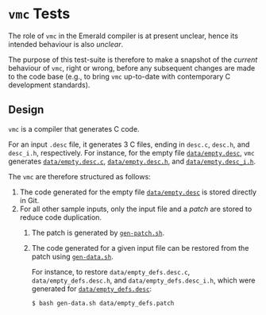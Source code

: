 # `vmc` Tests

The role of `vmc` in the Emerald compiler is at present unclear, hence
its intended behaviour is also _unclear_.

The purpose of this test-suite is therefore to make a snapshot of the
_current_ behaviour of `vmc`, right or wrong, before any subsequent
changes are made to the code base (e.g., to bring `vmc` up-to-date
with contemporary C development standards).

## Design

`vmc` is a compiler that generates C code.

For an input `.desc` file, it generates 3 C files, ending in `desc.c`,
`desc.h`, and `desc_i.h`, respectively. For instance, for the empty
file [`data/empty.desc`](data/empty.desc), `vmc` generates
[`data/empty.desc.c`](data/empty.desc.c),
[`data/empty.desc.h`](data/empty.desc.h), and
[`data/empty.desc_i.h`](data/empty.desc_i.h).

The `vmc` are therefore structured as follows:

1. The code generated for the empty file
   [`data/empty.desc`](data/empty.desc) is stored directly in Git.
2. For all other sample inputs, only the input file and a _patch_ are
   stored to reduce code duplication.
   1. The patch is generated by [`gen-patch.sh`](gen-patch.sh).
   2. The code generated for a given input file can be restored from
      the patch using [`gen-data.sh`](gen-data.sh).

      For instance, to restore `data/empty_defs.desc.c`,
      `data/empty_defs.desc.h`, and `data/empty_defs.desc_i.h`, which were
      generated for [`data/empty_defs.desc`](data/empty_defs.desc):

      ~~~
      $ bash gen-data.sh data/empty_defs.patch
      ~~~
